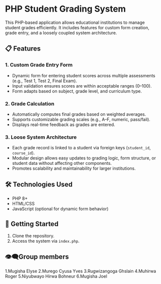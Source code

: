 # PHP Student Grading System

This PHP-based application allows educational institutions to manage student grades efficiently. It includes features for custom form creation, grade entry, and a loosely coupled system architecture.

## 📋 Features

### 1. Custom Grade Entry Form
- Dynamic form for entering student scores across multiple assessments (e.g., Test 1, Test 2, Final Exam).
- Input validation ensures scores are within acceptable ranges (0–100).
- Form adapts based on subject, grade level, and curriculum type.

### 2. Grade Calculation
- Automatically computes final grades based on weighted averages.
- Supports customizable grading scales (e.g., A–F, numeric, pass/fail).
- Displays real-time feedback as grades are entered.

### 3. Loose System Architecture
- Each grade record is linked to a student via foreign keys (`student_id`, `course_id`).
- Modular design allows easy updates to grading logic, form structure, or student data without affecting other components.
- Promotes scalability and maintainability for larger institutions.

## 🛠 Technologies Used
- PHP 8+
- HTML/CSS
- JavaScript (optional for dynamic form behavior)

## 🚀 Getting Started
1. Clone the repository.
2. Access the system via `index.php`.

## 👁‍🗨Group members

1.Mugisha Elyse
2.Murego Cyusa Yves
3.Rugwizangoga Ghslain
4.Muhirwa Roger
5.Niyubwayo Hirwa Bohneur
6.Mugisha Joel



